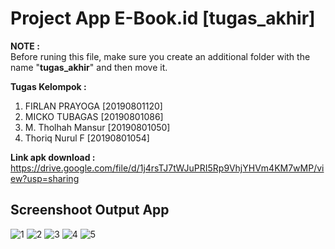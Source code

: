 # Project App E-Book.id [tugas_akhir]

**NOTE :**\
Before runing this file, make sure you create an additional folder with the name "**tugas_akhir**" and then move it.

**Tugas Kelompok :**
1. FIRLAN PRAYOGA    [20190801120]
2. MICKO TUBAGAS     [20190801086]
3. M. Tholhah Mansur [20190801050]
4. Thoriq Nurul F    [20190801054]

**Link apk download :**\
https://drive.google.com/file/d/1j4rsTJ7tWJuPRI5Rp9VhjYHVm4KM7wMP/view?usp=sharing

## Screenshoot Output App

![1](https://user-images.githubusercontent.com/54829600/174437006-20f1f6ab-d2ca-408d-b571-afc0d8eb6971.png)
![2](https://user-images.githubusercontent.com/54829600/174437010-70b89b31-92df-4f42-b200-39ee375ce117.png)
![3](https://user-images.githubusercontent.com/54829600/174437013-e06ba7df-e5eb-46f5-a598-5db41dcc39a1.png)
![4](https://user-images.githubusercontent.com/54829600/174437018-366cb460-50a7-4d8c-b0b0-ca0843cef0bf.png)
![5](https://user-images.githubusercontent.com/54829600/174437020-aa6fd575-63e5-431a-bb24-826def1781ac.png)
